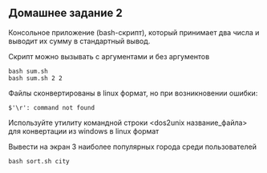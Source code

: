 ## Домашнее задание 2 ##
Консольное приложение (bash-скрипт), который принимает два числа и выводит их сумму в стандартный вывод.

Скрипт можно вызывать с аргументами и без аргументов
```
bash sum.sh
bash sum.sh 2 2

```
Файлы сконвертированы  в linux формат, но при возникновении ошибки:
```
$'\r': command not found
```
Используйте утилиту командной строки <dos2unix название_файла> для конвертации из windows в linux формат

Вывести на экран 3 наиболее популярных города среди пользователей

```
bash sort.sh city

```

